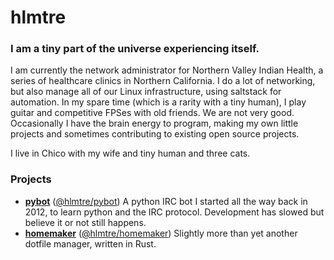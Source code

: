 hlmtre
================

### I am a tiny part of the universe experiencing itself.

I am currently the network administrator for Northern Valley Indian Health, a series of healthcare clinics in Northern California. I do a lot of networking, but also manage all of our Linux infrastructure, using saltstack for automation.
In my spare time (which is a rarity with a tiny human), I play guitar and competitive FPSes with old friends. We are not very good. Occasionally I have the brain energy to program, making my own little projects and sometimes contributing to existing open source projects.

I live in Chico with my wife and tiny human and three cats.

### Projects
- **[pybot][pybot-github]** ([@hlmtre/pybot][pybot-github]) A python IRC bot I started all the way back in 2012, to learn python and the IRC protocol. Development has slowed but believe it or not still happens.
- **[homemaker][homemaker-crates]** ([@hlmtre/homemaker][homemaker-github]) Slightly more than yet another dotfile manager, written in Rust.

[homemaker-github]: https://github.com/hlmtre/homemaker
[homemaker-crates]: https://crates.io/crates/hm
[pybot-github]: https://github.com/hlmtre/pybot
